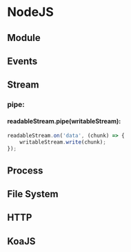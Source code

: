 # NodeJS
## Module
## Events
## Stream
### pipe:
#### readableStream.pipe(writableStream):
```js
readableStream.on('data', (chunk) => {
    writableStream.write(chunk);
});
```
## Process
## File System
## HTTP
## KoaJS
